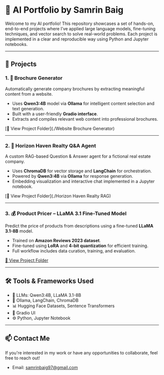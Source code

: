 # 🧠 AI Portfolio by Samrin Baig

Welcome to my AI portfolio! This repository showcases a set of hands-on, end-to-end projects where I’ve applied large language models, fine-tuning techniques, and vector search to solve real-world problems. Each project is implemented in a clear and reproducible way using Python and Jupyter notebooks.

---

## 📁 Projects

### 1. 🚀 Brochure Generator
Automatically generate company brochures by extracting meaningful content from a website.

- Uses **Qwen3:4B** model via **Ollama** for intelligent content selection and text generation.
- Built with a user-friendly **Gradio interface**.
- Extracts and compiles relevant web content into professional brochures.

[🔗 View Project Folder](./Website Brochure Generator)

---

### 2. 🏡 Horizon Haven Realty Q&A Agent
A custom RAG-based Question & Answer agent for a fictional real estate company.

- Uses **ChromaDB** for vector storage and **LangChain** for orchestration.
- Powered by **Qwen3:4B** via **Ollama** for response generation.
- Embedding visualization and interactive chat implemented in a Jupyter notebook.

[🔗 View Project Folder](./Horizon Haven Realty RAG)

---

### 3. 💰 Product Pricer – LLaMA 3.1 Fine-Tuned Model
Predict the price of products from descriptions using a fine-tuned **LLaMA 3.1-8B** model.

- Trained on **Amazon Reviews 2023 dataset**.
- Fine-tuned using **LoRA** and **4-bit quantization** for efficient training.
- Full workflow includes data curation, training, and evaluation.

[🔗 View Project Folder](./Pricer)

---

## 🛠️ Tools & Frameworks Used
- 🧠 LLMs: Qwen3:4B, LLaMA 3.1-8B
- 🧩 Ollama, LangChain, ChromaDB
- 📊 Hugging Face Datasets, Sentence Transformers
- 🎨 Gradio UI
- ⚙️ Python, Jupyter Notebook

---

## 📫 Contact Me
If you're interested in my work or have any opportunities to collaborate, feel free to reach out!
- Email: samrinbaig97@gmail.com
